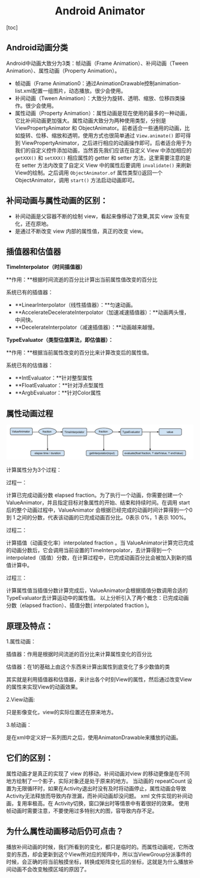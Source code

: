 <h1 align="center">Android Animator</h1>

[toc]

## Android动画分类

Android中动画大致分为3类：帧动画（Frame Animation）、补间动画（Tween Animation）、属性动画（Property Animation）。

- 帧动画（Frame Animation0：通过AnimationDrawable控制animation-list.xml配置一组图片，动态播放。很少会使用。
- 补间动画（Tween Animation）：大致分为旋转、透明、缩放、位移四类操作。很少会使用。
- 属性动画（Property Animation）：属性动画是现在使用的最多的一种动画，它比补间动画更加强大。属性动画大致分为两种使用类型，分别是 ViewPropertyAnimator 和 ObjectAnimator。前者适合一些通用的动画，比如旋转、位移、缩放和透明，使用方式也很简单通过 `View.animate()` 即可得到 ViewPropertyAnimator，之后进行相应的动画操作即可。后者适合用于为我们的自定义控件添加动画，当然首先我们应该在自定义 View 中添加相应的 `getXXX()` 和 `setXXX()` 相应属性的 getter 和 setter 方法，这里需要注意的是在 setter 方法内改变了自定义 View 中的属性后要调用 `invalidate()` 来刷新View的绘制。之后调用 `ObjectAnimator.of` 属性类型()返回一个 ObjectAnimator，调用 `start()` 方法启动动画即可。

## 补间动画与属性动画的区别：

- 补间动画是父容器不断的绘制 view，看起来像移动了效果,其实 view 没有变化，还在原地。
- 是通过不断改变 view 内部的属性值，真正的改变 view。

## 插值器和估值器

**TimeInterpolator（时间插值器）**

**作用：**根据时间流逝的百分比计算出当前属性值改变的百分比

系统已有的插值器：

- **LinearInterpolator（线性插值器）：**匀速动画。
- **AccelerateDecelerateInterpolator（加速减速插值器）：**动画两头慢，中间快。
- **DecelerateInterpolator（减速插值器）：**动画越来越慢。

**TypeEvaluator（类型估值算法，即估值器）：**

**作用：**根据当前属性改变的百分比来计算改变后的属性值。

系统已有的估值器：

- **IntEvaluator：**针对整型属性
- **FloatEvaluator：**针对浮点型属性
- **ArgbEvaluator：**针对Color属性

## 属性动画过程

![image](media/68747470733a2f2f75706c6f61642d696d616765732e6a69616e7368752e696f2f75706c6f61645f696d616765732f323839333133372d666532323235663639376136303433332e706e673f696d6167654d6f6772322f6175746f2d6f7269656e742f.jpeg)

计算属性分为3个过程：

过程一：

计算已完成动画分数 elapsed fraction。为了执行一个动画，你需要创建一个ValueAnimator，并且指定目标对象属性的开始、结束和持续时间。在调用 start 后的整个动画过程中，ValueAnimator 会根据已经完成的动画时间计算得到一个0 到 1 之间的分数，代表该动画的已完成动画百分比。0表示 0%，1 表示 100%。

过程二：

计算插值（动画变化率）interpolated fraction 。当 ValueAnimator计算完已完成的动画分数后，它会调用当前设置的TimeInterpolator，去计算得到一个interpolated（插值）分数，在计算过程中，已完成动画百分比会被加入到新的插值计算中。

过程三：

计算属性值当插值分数计算完成后，ValueAnimator会根据插值分数调用合适的 TypeEvaluator去计算运动中的属性值。 以上分析引入了两个概念：已完成动画分数（elapsed fraction）、插值分数( interpolated fraction )。

## 原理及特点：

1.属性动画：

插值器：作用是根据时间流逝的百分比来计算属性变化的百分比

估值器：在1的基础上由这个东西来计算出属性到底变化了多少数值的类

其实就是利用插值器和估值器，来计出各个时刻View的属性，然后通过改变View的属性来实现View的动画效果。

2.View动画:

只是影像变化，view的实际位置还在原来地方。

3.帧动画：

是在xml中定义好一系列图片之后，使用AnimatonDrawable来播放的动画。

## 它们的区别：

属性动画才是真正的实现了 view 的移动，补间动画对view 的移动更像是在不同地方绘制了一个影子，实际对象还是处于原来的地方。 当动画的 repeatCount 设置为无限循环时，如果在Activity退出时没有及时将动画停止，属性动画会导致Activity无法释放而导致内存泄漏，而补间动画却没问题。 xml 文件实现的补间动画，复用率极高。在 Activity切换，窗口弹出时等情景中有着很好的效果。 使用帧动画时需要注意，不要使用过多特别大的图，容导致内存不足。

## 为什么属性动画移动后仍可点击？

播放补间动画的时候，我们所看到的变化，都只是临时的。而属性动画呢，它所改变的东西，却会更新到这个View所对应的矩阵中，所以当ViewGroup分派事件的时候，会正确的将当前触摸坐标，转换成矩阵变化后的坐标，这就是为什么播放补间动画不会改变触摸区域的原因了。